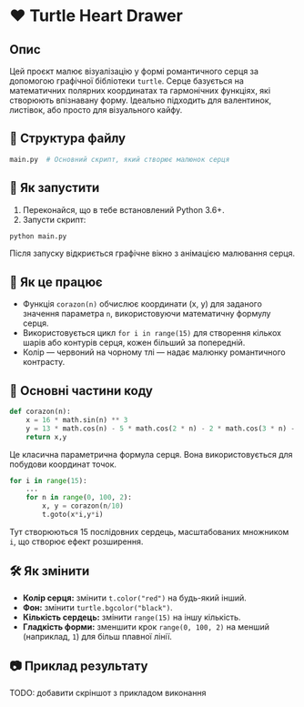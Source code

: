 
# ❤️ Turtle Heart Drawer

## Опис

Цей проєкт малює візуалізацію у формі романтичного серця за допомогою графічної бібліотеки `turtle`. Серце базується на математичних полярних координатах та гармонічних функціях, які створюють впізнавану форму. Ідеально підходить для валентинок, листівок, або просто для візуального кайфу.

## 📁 Структура файлу

```bash
main.py  # Основний скрипт, який створює малюнок серця
```

## 🚀 Як запустити

1. Переконайся, що в тебе встановлений Python 3.6+.
2. Запусти скрипт:

```bash
python main.py
```

Після запуску відкриється графічне вікно з анімацією малювання серця.

## 🧠 Як це працює

- Функція `corazon(n)` обчислює координати (x, y) для заданого значення параметра `n`, використовуючи математичну формулу серця.
- Використовується цикл `for i in range(15)` для створення кількох шарів або контурів серця, кожен більший за попередній.
- Колір — червоний на чорному тлі — надає малюнку романтичного контрасту.

## 📌 Основні частини коду

```python
def corazon(n):
    x = 16 * math.sin(n) ** 3
    y = 13 * math.cos(n) - 5 * math.cos(2 * n) - 2 * math.cos(3 * n) - math.cos(4 * n)
    return x,y
```

Це класична параметрична формула серця. Вона використовується для побудови координат точок.

```python
for i in range(15):
    ...
    for n in range(0, 100, 2):
        x, y = corazon(n/10)
        t.goto(x*i,y*i)
```

Тут створюються 15 послідовних сердець, масштабованих множником `i`, що створює ефект розширення.

## 🛠 Як змінити

- **Колір серця:** змінити `t.color("red")` на будь-який інший.
- **Фон:** змінити `turtle.bgcolor("black")`.
- **Кількість сердець:** змінити `range(15)` на іншу кількість.
- **Гладкість форми:** зменшити крок `range(0, 100, 2)` на менший (наприклад, `1`) для більш плавної лінії.

## 📷 Приклад результату

TODO: добавити скріншот з прикладом виконання
